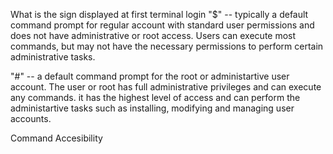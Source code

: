 What is the sign displayed at first terminal login
"$" -- typically a default command prompt for regular account with standard user permissions and does not have administrative or root access. Users can execute most commands, but may not have the necessary permissions to perform certain administrative tasks.

"#"  -- a default command prompt for the root or administartive user account. The user or root has full administrative privileges and can execute any commands. it has the highest level of access and can perform the administartive tasks such as installing, modifying and managing user accounts. 



Command Accesibility
